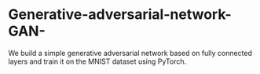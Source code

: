 # Generative-adversarial-network-GAN-

We build a simple generative adversarial network based on fully connected layers and train it on the MNIST dataset using PyTorch.
